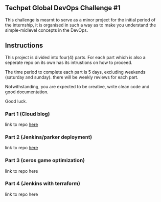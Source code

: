 
## Techpet Global DevOps Challenge #1

This challenge is mearnt to serve as a minor project for the initial period of the internship, it is organised in such a way as to make you understand the simple-midlevel concepts in the DevOps.
## Instructions

This project is divided into four(4) parts. For each part which is also a seperate repo on its own has its intrustions on how to proceed.

The time period to complete each part is 5 days, excluding weekends (saturday and sunday).
there will be weekly reviews for each part.

Notwithstanding, you are expected to be creative, write clean code and good documentation.

Good luck.

### Part 1 (Cloud blog)

link to repo [here](https://github.com/Techpet-Engineering-Global/Part-1-cloud_blog)

### Part 2 (Jenkins/parker deployment)

link to repo [here](https://github.com/Techpet-Engineering-Global/Jenkins-packer-deployment)

### Part 3 (ceros game optimization)

link to repo here

### Part 4 (Jenkins with terraform)

link to repo here